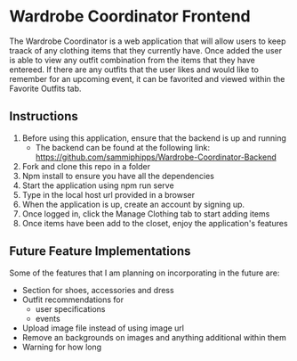 # Wardrobe Coordinator Frontend

The Wardrobe Coordinator is a web application that will allow users to keep traack of any clothing items that they currently have. Once added the user is able to view any outfit combination from the items that they have entereed. If there are any outfits that the user likes and would like to remember for an upcoming event, it can be favorited and viewed within the Favorite Outfits tab. 

## Instructions 
1. Before using this application, ensure that the backend is up and running
    * The backend can be found at the following link: https://github.com/sammiphipps/Wardrobe-Coordinator-Backend
2. Fork and clone this repo in a folder
3. Npm install to ensure you have all the dependencies
4. Start the application using npm run serve
5. Type in the local host url provided in a browser 
5. When the application is up, create an account by signing up.
6. Once logged in, click the Manage Clothing tab to start adding items
7. Once items have been add to the closet, enjoy the application's features 

## Future Feature Implementations

Some of the features that I am planning on incorporating in the future are: 
* Section for shoes, accessories and dress 
* Outfit recommendations for 
    * user specifications 
    * events 
* Upload image file instead of using image url 
* Remove an backgrounds on images and anything additional within them
* Warning for how long 
